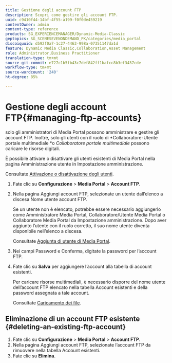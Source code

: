 ```yaml
---
title: Gestione degli account FTP
description: Scopri come gestire gli account FTP.
uuid: c9410f44-14bf-4f55-a199-f0f0de459219
contentOwner: admin
content-type: reference
products: SG_EXPERIENCEMANAGER/Dynamic-Media-Classic
geptopics: SG_SCENESEVENONDEMAND_PK/categories/media_portal
discoiquuid: d592f0a7-1c27-4463-998a-07351147da1d
feature: Dynamic Media Classic,Collaboration,Asset Management
role: Administrator,Business Practitioner
translation-type: tm+mt
source-git-commit: e727c1b5fb43c7def842ff1bafcc8b3ef3437cde
workflow-type: tm+mt
source-wordcount: '240'
ht-degree: 85%

---
```



# Gestione degli account FTP{#managing-ftp-accounts}

solo gli amministratori di Media Portal possono amministrare e gestire gli account FTP. Inoltre, solo gli utenti con il ruolo di *Collaboratore-Utente portale multimediale *o *Collaboratore portale multimediale* possono caricare le risorse digitali.

È possibile attivare o disattivare gli utenti esistenti di Media Portal nella pagina Amministrazione utente in Impostazione amministrazione.

Consultate [Attivazione o disattivazione degli utenti](administration-setup.md#activating_or_deactivating_users).

1. Fate clic su **Configurazione** > **Media Portal** > **Account FTP**.
1. Nella pagina Aggiungi account FTP, selezionate un utente dall’elenco a discesa Nome utente account FTP.

   Se un utente non è elencato, potrebbe essere necessario aggiungerlo come Amministratore Media Portal, Collaboratore/Utente Media Portal o Collaboratore Media Portal da Impostazione amministrazione. Dopo aver aggiunto l’utente con il ruolo corretto, il suo nome utente diventa disponibile nell’elenco a discesa.

   Consultate [Aggiunta di utente di Media Portal](adding-media-portal-users.md#adding_a_media_portal_user).

1. Nei campi Password e Conferma, digitate la password per l’account FTP.
1. Fate clic su **Salva** per aggiungere l’account alla tabella di account esistenti.

   Per caricare risorse multimediali, è necessario disporre del nome utente dell’account FTP elencato nella tabella Account esistenti e della password assegnata a tale account.

   Consultate [Caricamento dei file](uploading-files.md#uploading_files).

## Eliminazione di un account FTP esistente  {#deleting-an-existing-ftp-account}

1. Fate clic su **Configurazione** > **Media Portal** > **Account FTP**.
1. Nella pagina Aggiungi account FTP, selezionate l’account FTP da rimuovere nella tabella Account esistenti.
1. Fate clic su **Elimina**.

